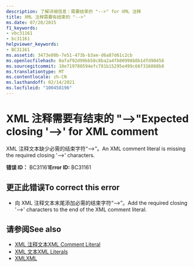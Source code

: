 ```yaml
---
description: 了解详细信息：需要结束的 "-->" for XML 注释
title: XML 注释需要有结束的 "-->"
ms.date: 07/20/2015
f1_keywords:
- vbc31161
- bc31161
helpviewer_keywords:
- BC31161
ms.assetid: 3473e80b-7e51-473b-b3ae-d6a87d61c2cb
ms.openlocfilehash: 0afaf92d99bb58c8ba2a4fb80998b8b1dfd90458
ms.sourcegitcommit: 10e719780594efc781b15295e499c66f316068b8
ms.translationtype: MT
ms.contentlocale: zh-CN
ms.lasthandoff: 02/14/2021
ms.locfileid: "100458196"
---
```

# <a name="expected-closing----for-xml-comment"></a><span data-ttu-id="a6468-103">XML 注释需要有结束的 "-->"</span><span class="sxs-lookup"><span data-stu-id="a6468-103">Expected closing '-->' for XML comment</span></span>

<span data-ttu-id="a6468-104">XML 注释文本缺少必需的结束字符“-->”。</span><span class="sxs-lookup"><span data-stu-id="a6468-104">An XML comment literal is missing the required closing '-->' characters.</span></span>  
  
 <span data-ttu-id="a6468-105">**错误 ID：** BC31161</span><span class="sxs-lookup"><span data-stu-id="a6468-105">**Error ID:** BC31161</span></span>  
  
## <a name="to-correct-this-error"></a><span data-ttu-id="a6468-106">更正此错误</span><span class="sxs-lookup"><span data-stu-id="a6468-106">To correct this error</span></span>  
  
- <span data-ttu-id="a6468-107">向 XML 注释文本末尾添加必需的结束字符“-->”。</span><span class="sxs-lookup"><span data-stu-id="a6468-107">Add the required closing '-->' characters to the end of the XML comment literal.</span></span>  
  
## <a name="see-also"></a><span data-ttu-id="a6468-108">请参阅</span><span class="sxs-lookup"><span data-stu-id="a6468-108">See also</span></span>

- [<span data-ttu-id="a6468-109">XML 注释文本</span><span class="sxs-lookup"><span data-stu-id="a6468-109">XML Comment Literal</span></span>](../language-reference/xml-literals/xml-comment-literal.md)
- [<span data-ttu-id="a6468-110">XML 文本</span><span class="sxs-lookup"><span data-stu-id="a6468-110">XML Literals</span></span>](../language-reference/xml-literals/index.md)
- [<span data-ttu-id="a6468-111">XML</span><span class="sxs-lookup"><span data-stu-id="a6468-111">XML</span></span>](../programming-guide/language-features/xml/index.md)
